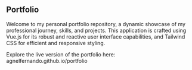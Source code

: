 ## Portfolio

Welcome to my personal portfolio repository, a dynamic showcase of my professional journey, skills, and projects. This application is crafted using Vue.js for its robust and reactive user interface capabilities, and Tailwind CSS for efficient and responsive styling.

Explore the live version of the portfolio here: agnelfernando.github.io/portfolio
